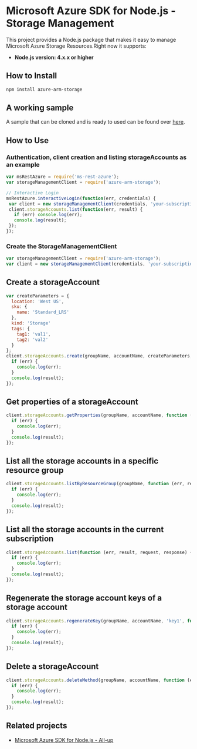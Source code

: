 # Microsoft Azure SDK for Node.js - Storage Management

This project provides a Node.js package that makes it easy to manage Microsoft Azure Storage Resources.Right now it supports:
- **Node.js version: 4.x.x or higher**

## How to Install

```bash
npm install azure-arm-storage
```
## A working sample
A sample that can be cloned and is ready to used can be found over [here](https://github.com/Azure-Samples/storage-node-resource-provider-getting-started).

## How to Use

### Authentication, client creation and listing storageAccounts as an example

 ```javascript
 var msRestAzure = require('ms-rest-azure');
 var storageManagementClient = require('azure-arm-storage');
 
 // Interactive Login
 msRestAzure.interactiveLogin(function(err, credentials) {
  var client = new storageManagementClient(credentials, 'your-subscription-id');
  client.storageAccounts.list(function(err, result) {
    if (err) console.log(err);
    console.log(result);
  });
 });
 ```

### Create the StorageManagementClient

```javascript
var storageManagementClient = require('azure-arm-storage');
var client = new storageManagementClient(credentials, 'your-subscription-id');
```

## Create a storageAccount

```javascript
var createParameters = {
  location: 'West US',
  sku: {
    name: 'Standard_LRS'
  },
  kind: 'Storage'
  tags: {
    tag1: 'val1',
    tag2: 'val2'
  }
};
client.storageAccounts.create(groupName, accountName, createParameters, function (err, result, request, response) {
  if (err) {
    console.log(err);
  }
  console.log(result);
});
```

## Get properties of a storageAccount

```javascript
client.storageAccounts.getProperties(groupName, accountName, function (err, result, request, response) {
  if (err) {
    console.log(err);
  }
  console.log(result);
});
```

## List all the storage accounts in a specific resource group

```javascript
client.storageAccounts.listByResourceGroup(groupName, function (err, result, request, response) {
  if (err) {
    console.log(err);
  }
  console.log(result);
});
```

## List all the storage accounts in the current subscription

```javascript
client.storageAccounts.list(function (err, result, request, response) {
  if (err) {
    console.log(err);
  }
  console.log(result);
});
```

## Regenerate the storage account keys of a storage account

```javascript
client.storageAccounts.regenerateKey(groupName, accountName, 'key1', function (err, result, request, response) {
  if (err) {
    console.log(err);
  }
  console.log(result);
});
```

## Delete a storageAccount

```javascript
client.storageAccounts.deleteMethod(groupName, accountName, function (err, result, request, response) {
  if (err) {
    console.log(err);
  }
  console.log(result);
});
```

## Related projects

- [Microsoft Azure SDK for Node.js - All-up](https://github.com/WindowsAzure/azure-sdk-for-node)
